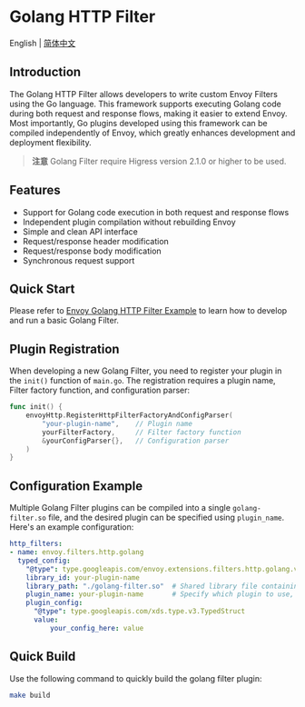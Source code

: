 # Golang HTTP Filter

English | [简体中文](./README.md)

## Introduction

The Golang HTTP Filter allows developers to write custom Envoy Filters using the Go language. This framework supports executing Golang code during both request and response flows, making it easier to extend Envoy. Most importantly, Go plugins developed using this framework can be compiled independently of Envoy, which greatly enhances development and deployment flexibility.

> **注意** Golang Filter require Higress version 2.1.0 or higher to be used.
## Features

- Support for Golang code execution in both request and response flows
- Independent plugin compilation without rebuilding Envoy
- Simple and clean API interface
- Request/response header modification
- Request/response body modification
- Synchronous request support

## Quick Start

Please refer to [Envoy Golang HTTP Filter Example](https://github.com/envoyproxy/examples/tree/main/golang-http) to learn how to develop and run a basic Golang Filter.

## Plugin Registration

When developing a new Golang Filter, you need to register your plugin in the `init()` function of `main.go`. The registration requires a plugin name, Filter factory function, and configuration parser:

```go
func init() {
    envoyHttp.RegisterHttpFilterFactoryAndConfigParser(
        "your-plugin-name",    // Plugin name
        yourFilterFactory,     // Filter factory function
        &yourConfigParser{},   // Configuration parser
    )
}
```

## Configuration Example

Multiple Golang Filter plugins can be compiled into a single `golang-filter.so` file, and the desired plugin can be specified using `plugin_name`. Here's an example configuration:

```yaml
http_filters:
- name: envoy.filters.http.golang
  typed_config:
    "@type": type.googleapis.com/envoy.extensions.filters.http.golang.v3alpha.Config
    library_id: your-plugin-name
    library_path: "./golang-filter.so"  # Shared library file containing multiple plugins
    plugin_name: your-plugin-name       # Specify which plugin to use, must match the name registered in init()
    plugin_config:
      "@type": type.googleapis.com/xds.type.v3.TypedStruct
      value:
          your_config_here: value
```

## Quick Build

Use the following command to quickly build the golang filter plugin:

```bash
make build
``` 